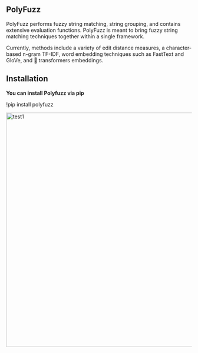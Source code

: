 ## PolyFuzz

PolyFuzz performs fuzzy string matching, string grouping, and contains extensive evaluation functions. PolyFuzz is meant to bring fuzzy string matching techniques together within a single framework.

Currently, methods include a variety of edit distance measures, a character-based n-gram TF-IDF, word embedding techniques such as FastText and GloVe, and 🤗 transformers embeddings.


## Installation

**You can install Polyfuzz via pip**

  !pip install polyfuzz

<img width="637" alt="test1" src="https://user-images.githubusercontent.com/31788971/215301668-ec8d25af-e63c-4a2d-8111-61a711be3343.png">
